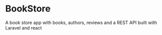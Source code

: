 # BookStore
A book store app with books, authors, reviews and a REST API built with Laravel and react
